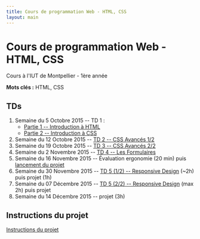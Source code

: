 ```yaml
---
title: Cours de programmation Web - HTML, CSS
layout: main
---
```


# Cours de programmation Web - HTML, CSS
Cours à l'IUT de Montpellier - 1ère année

**Mots clés :** HTML, CSS

## TDs

1. Semaine du 5 Octobre 2015 -- TD 1 :
   * [Partie 1 -- Introduction à HTML](tutorials/tutorial1_1.html)
   * [Partie 2 -- Introduction à CSS](tutorials/tutorial1_2.html)
1. Semaine du 12 Octobre 2015 -- [TD 2 -- CSS Avancés 1/2](tutorials/tutorial2.html)
1. Semaine du 19 Octobre 2015 -- [TD 3 -- CSS Avancés 2/2](tutorials/tutorial3.html)
1. Semaine du  2 Novembre 2015 -- [TD 4 -- Les Formulaires](tutorials/tutorial4.html)
1. Semaine du 16 Novembre 2015 -- Évaluation ergonomie (20 min) puis [lancement du projet](projet.html)
1. Semaine du 30 Novembre 2015 --
   [TD 5 (1/2) -- Responsive Design](tutorials/tutorial5.html) (~2h) puis projet (1h)
1. Semaine du 07 Décembre 2015 --
   [TD 5 (2/2) -- Responsive Design](tutorials/tutorial5.html) (max 2h) puis projet
1. Semaine du 14 Décembre 2015 -- projet (3h)

## Instructions du projet

[Instructions du projet](projet.html)



